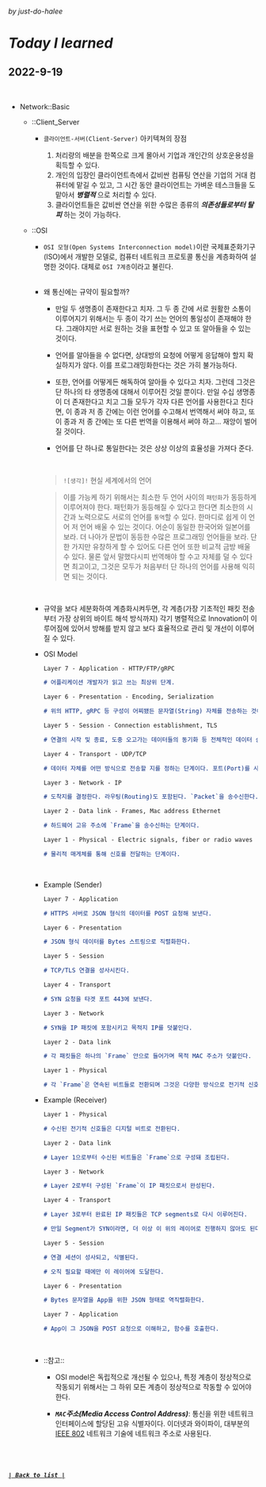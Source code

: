 ###### _by just-do-halee_

# _Today I learned_

## 2022-9-19

<br>

- Network::Basic

  - ::Client_Server

    - `클라이언트-서버(Client-Server)` 아키텍쳐의 장점

      1. 처리량의 배분을 한쪽으로 크게 몰아서 기업과 개인간의 상호운용성을 획득할 수 있다.
      2. 개인의 입장인 클라이언트측에서 값비싼 컴퓨팅 연산을 기업의 거대 컴퓨터에 맡길 수 있고,
         그 시간 동안 클라이언트는 가벼운 테스크들을 도맡아서 **_병렬적_** 으로 처리할 수 있다.
      3. 클라이언트들은 값비싼 연산을 위한 수많은 종류의 **_의존성들로부터 탈피_** 하는 것이 가능하다.

  - ::OSI

    - `OSI 모형(Open Systems Interconnection model)`이란 국제표준화기구(ISO)에서 개발한 모델로, 컴퓨터 네트워크 프로토콜 통신을 계층화하여 설명한 것이다. 대체로 `OSI 7계층`이라고 불린다.

    <br>

    - 왜 통신에는 규약이 필요할까?

      - 만일 두 생명종이 존재한다고 치자. 그 두 종 간에 서로 원활한 소통이 이루어지기 위해서는 두 종이 각기 쓰는 언어의 통일성이 존재해야 한다. 그래야지만 서로 원하는 것을 표현할 수 있고 또 알아들을 수 있는 것이다.
      - 언어를 알아들을 수 없다면, 상대방의 요청에 어떻게 응답해야 할지 확실하지가 않다. 이를 프로그래밍화한다는 것은 가히 불가능하다.

      - 또한, 언어를 어떻게든 해독하여 알아들 수 있다고 치자. 그런데 그것은 단 하나의 타 생명종에 대해서 이루어진 것일 뿐이다. 만일 수십 생명종이 더 존재한다고 치고 그들 모두가 각자 다른 언어를 사용한다고 친다면, 이 종과 저 종 간에는 이런 언어를 수고해서 번역해서 써야 하고, 또 이 종과 저 종 간에는 또 다른 번역을 이용해서 써야 하고... 재앙이 벌어질 것이다.
      - 언어를 단 하나로 통일한다는 것은 상상 이상의 효율성을 가져다 준다.

      <br>

      > `![생각]!` 현실 세계에서의 언어

      > 이를 가능케 하기 위해서는 최소한 두 언어 사이의 `패턴화`가 동등하게 이루어져야 한다.
      > 패턴화가 동등해질 수 있다고 한다면 최소한의 시간과 노력으로도 서로의 언어를 `통역`할 수 있다.
      > 한마디로 쉽게 이 언어 저 언어 배울 수 있는 것이다.
      > 어순이 동일한 한국어와 일본어를 보라.
      > 더 나아가 문법이 동등한 수많은 프로그래밍 언어들을 보라.
      > 단 한 가지만 유창하게 할 수 있어도 다른 언어 또한 비교적 금방 배울 수 있다.
      > 물론 앞서 말했다시피 번역해야 할 수고 자체를 덜 수 있다면 최고이고, 그것은 모두가 처음부터 단 하나의 언어를 사용해 익히면 되는 것이다.

      <br>

    - 규약을 보다 세분화하여 계층화시켜두면, 각 계층(가장 기초적인 패킷 전송부터 가장 상위의 바이트 해석 방식까지) 각기 병렬적으로 Innovation이 이루어짐에 있어서 방해를 받지 않고 보다 효율적으로 관리 및 개선이 이루어질 수 있다.

    - OSI Model

      ```markdown
      Layer 7 - Application - HTTP/FTP/gRPC

      # 어플리케이션 개발자가 읽고 쓰는 최상위 단계.

      Layer 6 - Presentation - Encoding, Serialization

      # 위의 HTTP, gRPC 등 구성이 어찌됐든 문자열(String) 자체를 전송하는 것이기에, 이를 어떤 형태로 전송하고 수신할지를 결정하는 단계이다. 가장 대표적으로 UTF-8.

      Layer 5 - Session - Connection establishment, TLS

      # 연결의 시작 및 종료, 도중 오고가는 데이터들의 동기화 등 전체적인 데이터 송수신 흐름의 보존과 통제를 담당하고 있다.

      Layer 4 - Transport - UDP/TCP

      # 데이터 자체를 어떤 방식으로 전송할 지를 정하는 단계이다. 포트(Port)를 사용할지 말지도 정할 수 있다. `Segment` 또는 `Datagram`을 송수신한다.

      Layer 3 - Network - IP

      # 도착지를 결정한다. 라우팅(Routing)도 포함된다. `Packet`을 송수신한다.

      Layer 2 - Data link - Frames, Mac address Ethernet

      # 하드웨어 고유 주소에 `Frame`을 송수신하는 단계이다.

      Layer 1 - Physical - Electric signals, fiber or radio waves

      # 물리적 매게체를 통해 신호를 전달하는 단계이다.
      ```

    <br>

    - Example (Sender)

      ```markdown
      Layer 7 - Application

      # HTTPS 서버로 JSON 형식의 데이터를 POST 요청해 보낸다.

      Layer 6 - Presentation

      # JSON 형식 데이터를 Bytes 스트링으로 직렬화한다.

      Layer 5 - Session

      # TCP/TLS 연결을 성사시킨다.

      Layer 4 - Transport

      # SYN 요청을 타겟 포트 443에 보낸다.

      Layer 3 - Network

      # SYN을 IP 패킷에 포함시키고 목적지 IP를 덧붙인다.

      Layer 2 - Data link

      # 각 패킷들은 하나의 `Frame` 안으로 들어가며 목적 MAC 주소가 덧붙인다.

      Layer 1 - Physical

      # 각 `Frame`은 연속된 비트들로 전환되며 그것은 다양한 방식으로 전기적 신호로 변환돼 전송된다.
      ```

    - Example (Receiver)

      ```markdown
      Layer 1 - Physical

      # 수신된 전기적 신호들은 디지털 비트로 전환된다.

      Layer 2 - Data link

      # Layer 1으로부터 수신된 비트들은 `Frame`으로 구성돼 조립된다.

      Layer 3 - Network

      # Layer 2로부터 구성된 `Frame`이 IP 패킷으로서 완성된다.

      Layer 4 - Transport

      # Layer 3로부터 완료된 IP 패킷들은 TCP segments로 다시 이루어진다.

      # 만일 Segment가 SYN이라면, 더 이상 이 위의 레이어로 진행하지 않아도 된다.

      Layer 5 - Session

      # 연결 세션이 성사되고, 식별된다.

      # 오직 필요할 때에만 이 레이어에 도달한다.

      Layer 6 - Presentation

      # Bytes 문자열을 App을 위한 JSON 형태로 역직렬화한다.

      Layer 7 - Application

      # App이 그 JSON을 POST 요청으로 이해하고, 함수를 호출한다.
      ```

    <br>

    - ::참고::

      - OSI model은 독립적으로 개선될 수 있으나, 특정 계층이 정상적으로 작동되기 위해서는 그 하위 모든 계층이 정상적으로 작동할 수 있어야 한다.

      - **_`MAC`주소(Media Access Control Address)_**: 통신을 위한 네트워크 인터페이스에 할당된 고유 식별자이다. 이더넷과 와이파이, 대부분의 [IEEE 802](https://ko.wikipedia.org/wiki/IEEE_802) 네트워크 기술에 네트워크 주소로 사용된다.

<br><br>

##### **_[`| Back to list |`](../../README.md)_**
